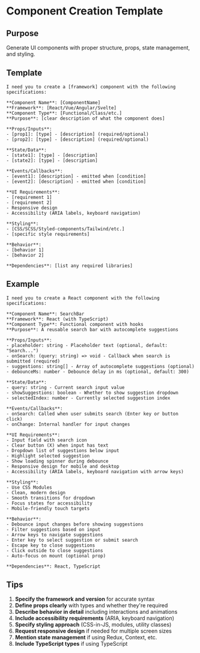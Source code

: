 # Component Creation Template

## Purpose
Generate UI components with proper structure, props, state management, and styling.

## Template

```
I need you to create a [framework] component with the following specifications:

**Component Name**: [ComponentName]
**Framework**: [React/Vue/Angular/Svelte]
**Component Type**: [Functional/Class/etc.]
**Purpose**: [clear description of what the component does]

**Props/Inputs**:
- [prop1]: [type] - [description] (required/optional)
- [prop2]: [type] - [description] (required/optional)

**State/Data**:
- [state1]: [type] - [description]
- [state2]: [type] - [description]

**Events/Callbacks**:
- [event1]: [description] - emitted when [condition]
- [event2]: [description] - emitted when [condition]

**UI Requirements**:
- [requirement 1]
- [requirement 2]
- Responsive design
- Accessibility (ARIA labels, keyboard navigation)

**Styling**:
- [CSS/SCSS/Styled-components/Tailwind/etc.]
- [specific style requirements]

**Behavior**:
- [behavior 1]
- [behavior 2]

**Dependencies**: [list any required libraries]
```

## Example

```
I need you to create a React component with the following specifications:

**Component Name**: SearchBar
**Framework**: React (with TypeScript)
**Component Type**: Functional component with hooks
**Purpose**: A reusable search bar with autocomplete suggestions

**Props/Inputs**:
- placeholder: string - Placeholder text (optional, default: "Search...")
- onSearch: (query: string) => void - Callback when search is submitted (required)
- suggestions: string[] - Array of autocomplete suggestions (optional)
- debounceMs: number - Debounce delay in ms (optional, default: 300)

**State/Data**:
- query: string - Current search input value
- showSuggestions: boolean - Whether to show suggestion dropdown
- selectedIndex: number - Currently selected suggestion index

**Events/Callbacks**:
- onSearch: Called when user submits search (Enter key or button click)
- onChange: Internal handler for input changes

**UI Requirements**:
- Input field with search icon
- Clear button (X) when input has text
- Dropdown list of suggestions below input
- Highlight selected suggestion
- Show loading spinner during debounce
- Responsive design for mobile and desktop
- Accessibility (ARIA labels, keyboard navigation with arrow keys)

**Styling**:
- Use CSS Modules
- Clean, modern design
- Smooth transitions for dropdown
- Focus states for accessibility
- Mobile-friendly touch targets

**Behavior**:
- Debounce input changes before showing suggestions
- Filter suggestions based on input
- Arrow keys to navigate suggestions
- Enter key to select suggestion or submit search
- Escape key to close suggestions
- Click outside to close suggestions
- Auto-focus on mount (optional prop)

**Dependencies**: React, TypeScript
```

## Tips

1. **Specify the framework and version** for accurate syntax
2. **Define props clearly** with types and whether they're required
3. **Describe behavior in detail** including interactions and animations
4. **Include accessibility requirements** (ARIA, keyboard navigation)
5. **Specify styling approach** (CSS-in-JS, modules, utility classes)
6. **Request responsive design** if needed for multiple screen sizes
7. **Mention state management** if using Redux, Context, etc.
8. **Include TypeScript types** if using TypeScript
